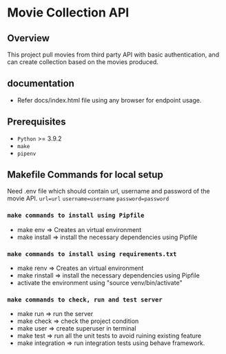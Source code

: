 # Movie Collection API

## Overview
This project pull movies from third party API with basic authentication, and can create collection based on the movies
produced.

## documentation
- Refer docs/index.html file using any browser for endpoint usage.

## Prerequisites
- `Python` >= 3.9.2
- `make`
- `pipenv`

## Makefile Commands for local setup
Need .env file which should contain url, username and password of the movie API.
`url=url`
`username=username`
`password=password`


### `make commands to install using Pipfile`
- make env => Creates an virtual environment
- make install => install the necessary dependencies using Pipfile

### `make commands to install using requirements.txt`
- make renv => Creates an virtual environment
- make rinstall => install the necessary dependencies using Pipfile
- activate the environment using "source venv/bin/activate"


### `make commands to check, run and test server`

- make run => run the server
- make check => check the project condition
- make user => create superuser in terminal
- make test => run all the unit tests to avoid ruining existing feature
- make integration => run integration tests using behave framework.
